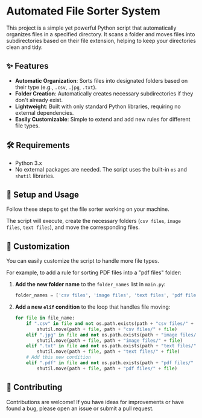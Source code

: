 
# Automated File Sorter System

This project is a simple yet powerful Python script that automatically organizes files in a specified directory. It scans a folder and moves files into subdirectories based on their file extension, helping to keep your directories clean and tidy.

## ✨ Features

  * **Automatic Organization**: Sorts files into designated folders based on their type (e.g., `.csv`, `.jpg`, `.txt`).
  * **Folder Creation**: Automatically creates necessary subdirectories if they don't already exist.
  * **Lightweight**: Built with only standard Python libraries, requiring no external dependencies.
  * **Easily Customizable**: Simple to extend and add new rules for different file types.

## 🛠️ Requirements

  * Python 3.x
  * No external packages are needed. The script uses the built-in `os` and `shutil` libraries.

## 🚀 Setup and Usage

Follow these steps to get the file sorter working on your machine.


The script will execute, create the necessary folders (`csv files`, `image files`, `text files`), and move the corresponding files.

## 🔧 Customization

You can easily customize the script to handle more file types.

For example, to add a rule for sorting PDF files into a "pdf files" folder:

1.  **Add the new folder name** to the `folder_names` list in `main.py`:
    ```python
    folder_names = ['csv files', 'image files', 'text files', 'pdf files']
    ```
2.  **Add a new `elif` condition** to the loop that handles file moving:
    ```python
    for file in file_name:
        if ".csv" in file and not os.path.exists(path + "csv files/" + file):
            shutil.move(path + file, path + "csv files/" + file)
        elif ".jpg" in file and not os.path.exists(path + "image files/" + file):
            shutil.move(path + file, path + "image files/" + file)
        elif ".txt" in file and not os.path.exists(path + "text files/" + file):
            shutil.move(path + file, path + "text files/" + file)
        # Add this new condition
        elif ".pdf" in file and not os.path.exists(path + "pdf files/" + file):
            shutil.move(path + file, path + "pdf files/" + file)
    ```

## 🤝 Contributing

Contributions are welcome\! If you have ideas for improvements or have found a bug, please open an issue or submit a pull request.
